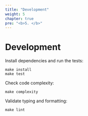 ```yaml
---
title: "Development"
weight: 5
chapter: true
pre: "<b>5. </b>"
---
```


# Development

Install dependencies and run the tests:

```shell
make install
make test
```

Check code complexity:

```shell
make complexity
```

Validate typing and formatting:

```shell
make lint
```
